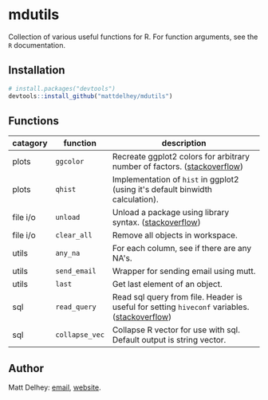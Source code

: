 mdutils
=======

Collection of various useful functions for R. For function arguments, see the `R` documentation.

Installation
-----------
```R
# install.packages("devtools")
devtools::install_github("mattdelhey/mdutils")
```

Functions
-----------

| catagory  | function     |  description |
| --------  | --------     | ------------- |
| plots     | `ggcolor `   | Recreate ggplot2 colors for arbitrary number of factors.  ([stackoverflow](http://stackoverflow.com/questions/8197559/emulate-ggplot2-default-color-palette)) |
| plots     | `qhist`      | Implementation of `hist` in ggplot2 (using it's default binwidth calculation). |
| file i/o  | `unload`     | Unload a package using library syntax. ([stackoverflow](http://stackoverflow.com/questions/6979917/how-to-unload-a-package-without-restarting-r)) |
| file i/o  | `clear_all`  | Remove all objects in workspace. |
| utils     | `any_na`     | For each column, see if there are any NA's. |
| utils     | `send_email` | Wrapper for sending email using mutt. |
| utils     | `last`       | Get last element of an object.  |
| sql       | `read_query` | Read sql query from file. Header is useful for setting `hiveconf` variables. ([stackoverflow](http://stackoverflow.com/questions/3580532/r-read-contents-of-text-file-as-a-query)) |
| sql       | `collapse_vec` | Collapse R vector for use with sql. Default output is string vector. |

Author
--------
Matt Delhey: [email](mailto:matt.delhey@rice.edu), [website](http://mattdelhey.com).

